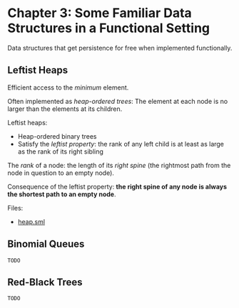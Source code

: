 # Chapter 3: Some Familiar Data Structures in a Functional Setting

Data structures that get persistence for free when implemented 
functionally.

## Leftist Heaps

Efficient access to the _minimum_ element.

Often implemented as _heap-ordered trees_:
The element at each node is no larger than
the elements at its children.

Leftist heaps:
- Heap-ordered binary trees
- Satisfy the _leftist property_: the rank of any left child is at least as
large as the rank of its right sibling

The _rank_ of a node: the length of its _right spine_
(the rightmost path from the node in question to an empty node).

Consequence of the leftist property: **the right spine of any node is always 
the shortest path to an empty node**.

Files:

- [heap.sml](heap.sml)

## Binomial Queues

`TODO`

## Red-Black Trees

`TODO`
